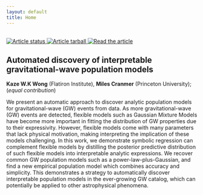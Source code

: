 ```yaml
---
layout: default
title: Home
---
```


<br> <a href="https://github.com/kazewong/SymbolicGWPopulation_paper/actions/workflows/build.yml"> <img src="https://github.com/kazewong/SymbolicGWPopulation_paper/actions/workflows/build.yml/badge.svg" alt="Article status"/> </a> <a href="https://github.com/kazewong/SymbolicGWPopulation_paper/raw/main-pdf/arxiv.tar.gz"> <img src="https://img.shields.io/badge/article-tarball-blue.svg?style=flat" alt="Article tarball"/> </a> <a href="https://github.com/kazewong/SymbolicGWPopulation_paper/raw/main-pdf/ms.pdf"> <img src="https://img.shields.io/badge/article-pdf-blue.svg?style=flat" alt="Read the article"/> </a>

## Automated discovery of interpretable gravitational-wave population models

**Kaze W.K Wong** (Flatiron Institute), **Miles Cranmer** (Princeton University); (*equal contribution*)


We present an automatic approach to discover analytic population models for gravitational-wave (GW) events from data.
As more gravitational-wave (GW) events are detected, flexible models such as Gaussian Mixture Models have become more important in fitting the distribution of GW properties due to their expressivity.
However, flexible models come with many parameters that lack physical motivation, making interpreting the implication of these models challenging.
In this work, we demonstrate symbolic regression can complement flexible models by distilling the posterior predictive distribution of such flexible models into interpretable analytic expressions.
We recover common GW population models such as a power-law-plus-Gaussian, and find a new empirical population model which combines accuracy and simplicity.
This demonstrates a strategy to automatically discover interpretable population models in the ever-growing GW catalog, which can potentially be applied to other astrophysical phenomena.